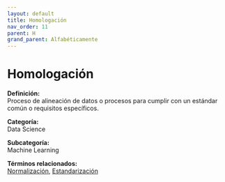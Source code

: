 ```yaml
---
layout: default
title: Homologación
nav_order: 11
parent: H
grand_parent: Alfabéticamente
---
```


# Homologación

**Definición:**  
Proceso de alineación de datos o procesos para cumplir con un estándar común o requisitos específicos.

**Categoría:**  
Data Science  

**Subcategoría:**  
Machine Learning

**Términos relacionados:**  
[Normalización](https://maleniski.github.io/diccionario-angl-tec-mx/docs/alfabeticamente/N/normalizacin.html), [Estandarización](https://maleniski.github.io/diccionario-angl-tec-mx/docs/alfabeticamente/E/estandarizacin.html)
